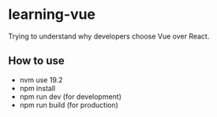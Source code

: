 # learning-vue
Trying to understand why developers choose Vue over React.

## How to use
- nvm use 19.2
- npm install
- npm run dev (for development)
- npm run build (for production)